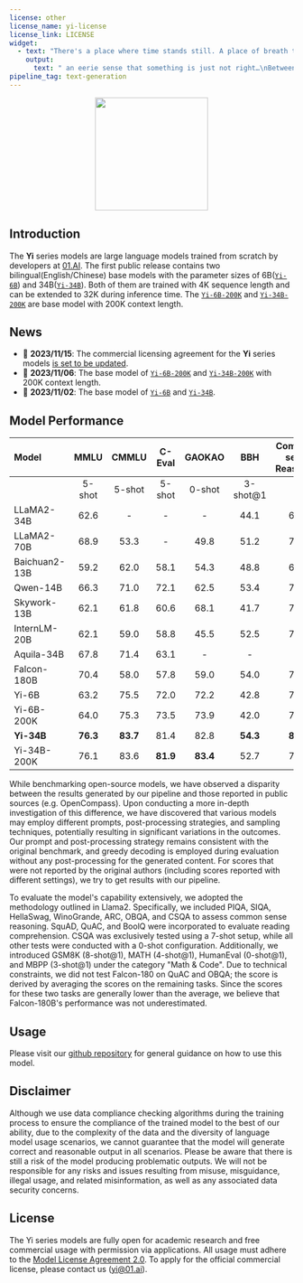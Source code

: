 ```yaml
---
license: other
license_name: yi-license
license_link: LICENSE
widget:
  - text: "There's a place where time stands still. A place of breath taking wonder, but also"
    output:
      text: " an eerie sense that something is just not right…\nBetween the two worlds lies The Forgotten Kingdom - home to creatures long since thought extinct and ancient magic so strong it defies belief! Only here can you find what has been lost for centuries: An Elixir Of Life which will restore youth and vitality if only those who seek its power are brave enough to face up against all manner of dangers lurking in this mysterious land! But beware; some say there may even exist powerful entities beyond our comprehension whose intentions towards humanity remain unclear at best ---- they might want nothing more than destruction itself rather then anything else from their quest after immortality (and maybe someone should tell them about modern medicine)? In any event though – one thing remains true regardless : whether or not success comes easy depends entirely upon how much effort we put into conquering whatever challenges lie ahead along with having faith deep down inside ourselves too ;) So let’s get started now shall We?"
pipeline_tag: text-generation
---
```

<div align="center">

<img src="./Yi.svg" width="200px">

</div>

## Introduction

The **Yi** series models are large language models trained from scratch by
developers at [01.AI](https://01.ai/). The first public release contains two
bilingual(English/Chinese) base models with the parameter sizes of 6B([`Yi-6B`](https://huggingface.co/01-ai/Yi-6B)) 
and 34B([`Yi-34B`](https://huggingface.co/01-ai/Yi-34B)). Both of them are trained 
with 4K sequence length and can be extended to 32K during inference time. 
The [`Yi-6B-200K`](https://huggingface.co/01-ai/Yi-6B-200K)
and [`Yi-34B-200K`](https://huggingface.co/01-ai/Yi-34B-200K) are base model with
200K context length.

## News

- 🔔 **2023/11/15**: The commercial licensing agreement for the **Yi** series models [is set to be updated](https://huggingface.co/01-ai/Yi-34B/discussions/28#65546af9198da1df586baaf2).
- 🎯 **2023/11/06**: The base model of [`Yi-6B-200K`](https://huggingface.co/01-ai/Yi-6B-200K) 
and [`Yi-34B-200K`](https://huggingface.co/01-ai/Yi-34B-200K) with 200K context length.
- 🎯 **2023/11/02**: The base model of [`Yi-6B`](https://huggingface.co/01-ai/Yi-6B) and 
[`Yi-34B`](https://huggingface.co/01-ai/Yi-34B).


## Model Performance

| Model         |   MMLU   |  CMMLU   |  C-Eval  |  GAOKAO  |   BBH    | Common-sense Reasoning | Reading Comprehension | Math & Code |
| :------------ | :------: | :------: | :------: | :------: | :------: | :--------------------: | :-------------------: | :---------: |
|               |  5-shot  |  5-shot  |  5-shot  |  0-shot  | 3-shot@1 |           -            |           -           |      -      |
| LLaMA2-34B    |   62.6   |    -     |    -     |    -     |   44.1   |          69.9          |         68.0          |    26.0     |
| LLaMA2-70B    |   68.9   |   53.3   |    -     |   49.8   |   51.2   |          71.9          |         69.4          |    36.8     |
| Baichuan2-13B |   59.2   |   62.0   |   58.1   |   54.3   |   48.8   |          64.3          |         62.4          |    23.0     |
| Qwen-14B      |   66.3   |   71.0   |   72.1   |   62.5   |   53.4   |          73.3          |         72.5          |  **39.8**   |
| Skywork-13B   |   62.1   |   61.8   |   60.6   |   68.1   |   41.7   |          72.4          |         61.4          |    24.9     |
| InternLM-20B  |   62.1   |   59.0   |   58.8   |   45.5   |   52.5   |          78.3          |           -           |    30.4     |
| Aquila-34B    |   67.8   |   71.4   |   63.1   |    -     |    -     |           -            |           -           |      -      |
| Falcon-180B   |   70.4   |   58.0   |   57.8   |   59.0   |   54.0   |          77.3          |         68.8          |    34.0     |
| Yi-6B         |   63.2   |   75.5   |   72.0   |   72.2   |   42.8   |          72.3          |         68.7          |    19.8     |
| Yi-6B-200K    |   64.0   |   75.3   |   73.5   |   73.9   |   42.0   |          72.0          |         69.1          |    19.0     |
| **Yi-34B**    | **76.3** | **83.7** |   81.4   |   82.8   | **54.3** |        **80.1**        |         76.4          |    37.1     |
| Yi-34B-200K   |   76.1   |   83.6   | **81.9** | **83.4** |   52.7   |          79.7          |       **76.6**        |    36.3     |

While benchmarking open-source models, we have observed a disparity between the
results generated by our pipeline and those reported in public sources (e.g.
OpenCompass). Upon conducting a more in-depth investigation of this difference,
we have discovered that various models may employ different prompts,
post-processing strategies, and sampling techniques, potentially resulting in
significant variations in the outcomes. Our prompt and post-processing strategy
remains consistent with the original benchmark, and greedy decoding is employed
during evaluation without any post-processing for the generated content. For
scores that were not reported by the original authors (including scores reported
with different settings), we try to get results with our pipeline.

To evaluate the model's capability extensively, we adopted the methodology
outlined in Llama2. Specifically, we included PIQA, SIQA, HellaSwag, WinoGrande,
ARC, OBQA, and CSQA to assess common sense reasoning. SquAD, QuAC, and BoolQ
were incorporated to evaluate reading comprehension. CSQA was exclusively tested
using a 7-shot setup, while all other tests were conducted with a 0-shot
configuration. Additionally, we introduced GSM8K (8-shot@1), MATH (4-shot@1),
HumanEval (0-shot@1), and MBPP (3-shot@1) under the category "Math & Code". Due
to technical constraints, we did not test Falcon-180 on QuAC and OBQA; the score
is derived by averaging the scores on the remaining tasks. Since the scores for
these two tasks are generally lower than the average, we believe that
Falcon-180B's performance was not underestimated.

## Usage

Please visit our [github repository](https://github.com/01-ai/Yi) for general
guidance on how to use this model.

## Disclaimer

Although we use data compliance checking algorithms during the training process
to ensure the compliance of the trained model to the best of our ability, due to
the complexity of the data and the diversity of language model usage scenarios,
we cannot guarantee that the model will generate correct and reasonable output
in all scenarios. Please be aware that there is still a risk of the model
producing problematic outputs. We will not be responsible for any risks and
issues resulting from misuse, misguidance, illegal usage, and related
misinformation, as well as any associated data security concerns.

## License

The Yi series models are fully open for academic research and free commercial
usage with permission via applications. All usage must adhere to the [Model
License Agreement 2.0](https://huggingface.co/01-ai/Yi-6B/blob/main/LICENSE). To
apply for the official commercial license, please contact us
([yi@01.ai](mailto:yi@01.ai)).